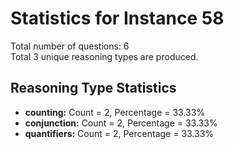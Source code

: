# Statistics for Instance 58<br/>
Total number of questions: 6<br/>
Total 3 unique reasoning types are produced.<br/>
## Reasoning Type Statistics<br/>
- **counting:** Count = 2, Percentage = 33.33%<br/>
- **conjunction:** Count = 2, Percentage = 33.33%<br/>
- **quantifiers:** Count = 2, Percentage = 33.33%<br/>
